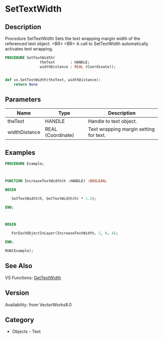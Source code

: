 # SetTextWidth

## Description
Procedure SetTextWidth Sets the text wrapping margin width of the referenced text object.   &lt;BR&gt;
&lt;BR&gt;
A call to SetTextWidth automatically activates text wrapping.

```pascal
PROCEDURE SetTextWidth(
				theText       : HANDLE;
				widthDistance : REAL (Coordinate));
```

```python

def vs.SetTextWidth(theText, widthDistance):
    return None
```

## Parameters
|Name|Type|Description|
|---|---|---|
|theText|HANDLE|Handle to text object.|
|widthDistance|REAL (Coordinate)|Text wrapping margin setting for text.|

## Examples
```pascal
PROCEDURE Example;



FUNCTION IncreaseTextWidth(h :HANDLE) :BOOLEAN;

BEGIN

   SetTextWidth(h, GetTextWidth(h) * 1.2);

END;



BEGIN

   ForEachObjectInLayer(IncreaseTextWidth, 2, 0, 4);

END;

RUN(Example);


```

## See Also
VS Functions:
[GetTextWidth](GetTextWidth.md)

## Version
Availability: from VectorWorks8.0
## Category
* Objects - Text

